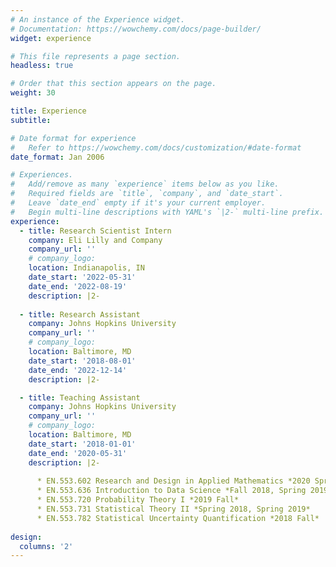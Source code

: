 ```yaml
---
# An instance of the Experience widget.
# Documentation: https://wowchemy.com/docs/page-builder/
widget: experience

# This file represents a page section.
headless: true

# Order that this section appears on the page.
weight: 30

title: Experience
subtitle:

# Date format for experience
#   Refer to https://wowchemy.com/docs/customization/#date-format
date_format: Jan 2006

# Experiences.
#   Add/remove as many `experience` items below as you like.
#   Required fields are `title`, `company`, and `date_start`.
#   Leave `date_end` empty if it's your current employer.
#   Begin multi-line descriptions with YAML's `|2-` multi-line prefix.
experience:
  - title: Research Scientist Intern
    company: Eli Lilly and Company
    company_url: ''
    # company_logo: 
    location: Indianapolis, IN
    date_start: '2022-05-31'
    date_end: '2022-08-19'
    description: |2-
  
  - title: Research Assistant
    company: Johns Hopkins University
    company_url: ''
    # company_logo: 
    location: Baltimore, MD
    date_start: '2018-08-01'
    date_end: '2022-12-14'
    description: |2-

  - title: Teaching Assistant
    company: Johns Hopkins University
    company_url: ''
    # company_logo: 
    location: Baltimore, MD
    date_start: '2018-01-01'
    date_end: '2020-05-31'
    description: |2-
    
      * EN.553.602 Research and Design in Applied Mathematics *2020 Spring*
      * EN.553.636 Introduction to Data Science *Fall 2018, Spring 2019, Spring 2020*
      * EN.553.720 Probability Theory I *2019 Fall*
      * EN.553.731 Statistical Theory II *Spring 2018, Spring 2019*
      * EN.553.782 Statistical Uncertainty Quantification *2018 Fall*
    
design:
  columns: '2'
---
```

